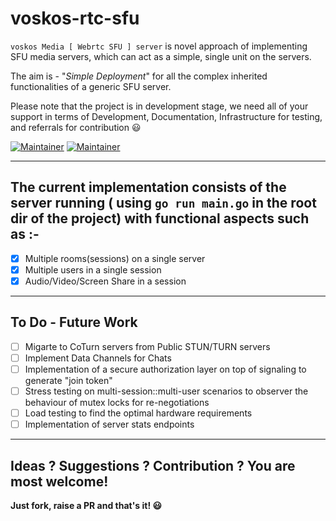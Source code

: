 # voskos-rtc-sfu
`voskos Media [ Webrtc SFU ] server` is novel approach of implementing SFU media servers, which can act as a simple, single unit on the servers. 

The aim is - "*Simple Deployment*" for all the complex inherited functionalities of a generic SFU server.

Please note that the project is in development stage, we need all of your support in terms of Development, Documentation, Infrastructure for testing, and referrals for contribution :smiley:

[![Maintainer](https://img.shields.io/badge/Maintainer-bmonikraj-blue)](https://github.com/bmonikraj)
[![Maintainer](https://img.shields.io/badge/Maintainer-preetamnahak007-blue)](https://github.com/preetamnahak007)

---

## The current implementation consists of the server running ( using `go run main.go` in the root dir of the project) with functional aspects such as :- 

- [x] Multiple rooms(sessions) on a single server
- [x] Multiple users in a single session 
- [x] Audio/Video/Screen Share in a session

--- 

## To Do - Future Work 

- [ ] Migarte to CoTurn servers from Public STUN/TURN servers
- [ ] Implement Data Channels for Chats 
- [ ] Implementation of a secure authorization layer on top of signaling to generate "join token"
- [ ] Stress testing on multi-session::multi-user scenarios to observer the behaviour of mutex locks for re-negotiations
- [ ] Load testing to find the optimal hardware requirements
- [ ] Implementation of server stats endpoints 

--- 

## Ideas ? Suggestions ? Contribution ? You are most welcome! 

**Just fork, raise a PR and that's it! :smiley:**
